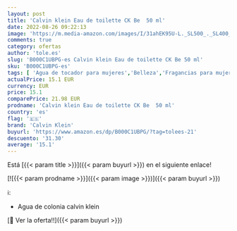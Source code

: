 ```yaml
---
layout: post
title: 'Calvin klein Eau de toilette CK Be  50 ml'
date: 2022-08-26 09:22:13
image: 'https://m.media-amazon.com/images/I/31ahEK95U-L._SL500_._SL400_.jpg'
comments: true
category: ofertas
author: 'tole.es'
slug: 'B000C1UBPG-es Calvin klein Eau de toilette CK Be 50 ml'
sku: 'B000C1UBPG-es'
tags: [ 'Agua de tocador para mujeres','Belleza','Fragancias para mujeres','Perfumes y fragancias','calvin klein','de','eau','toilette','🇪🇸', ]
actualPrice: 15.1 EUR
currency: EUR
price: 15.1
comparePrice: 21.98 EUR
prodname: 'Calvin klein Eau de toilette CK Be  50 ml'
country: 'es'
flag: '🇪🇸'
brand: 'Calvin Klein'
buyurl: 'https://www.amazon.es/dp/B000C1UBPG/?tag=tolees-21'
descuento: '31.30'
average: '15.1'
---
```


Está [{{< param title >}}]({{< param buyurl >}}) en el siguiente enlace!

[![{{< param prodname >}}]({{< param image >}})]({{< param buyurl >}})

ℹ️:

- Agua de colonia calvin klein

[🛒 Ver la oferta!!]({{< param buyurl >}})
